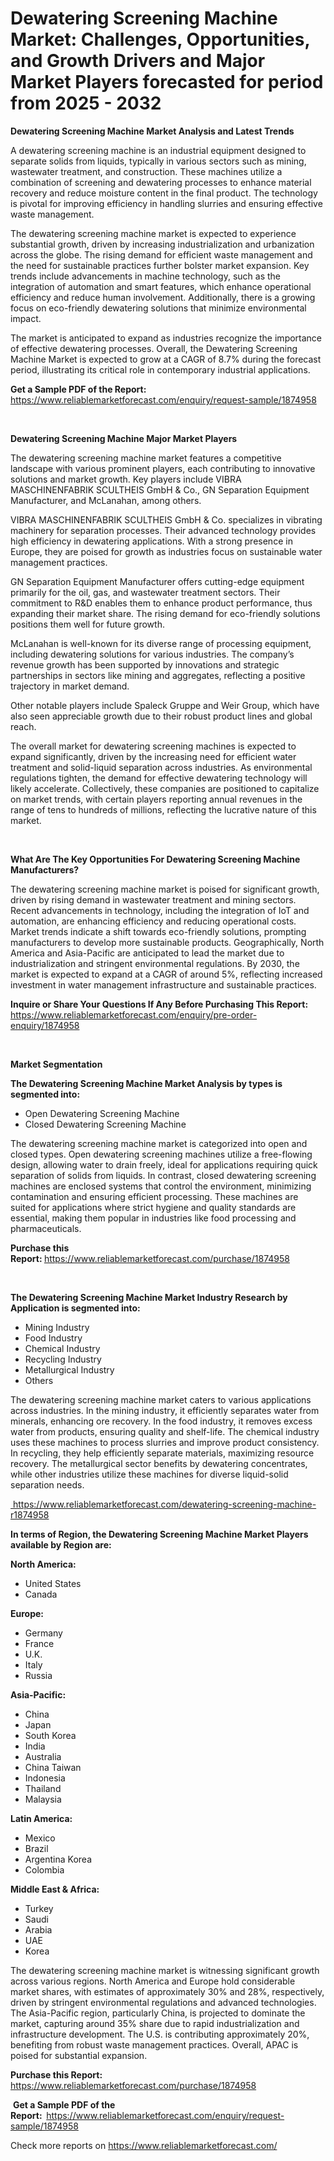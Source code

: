 <p><h1>Dewatering Screening Machine Market: Challenges, Opportunities, and Growth Drivers and Major Market Players forecasted for period from 2025 - 2032</h1></p><p><strong>Dewatering Screening Machine Market Analysis and Latest Trends</strong></p>
<p><p>A dewatering screening machine is an industrial equipment designed to separate solids from liquids, typically in various sectors such as mining, wastewater treatment, and construction. These machines utilize a combination of screening and dewatering processes to enhance material recovery and reduce moisture content in the final product. The technology is pivotal for improving efficiency in handling slurries and ensuring effective waste management.</p><p>The dewatering screening machine market is expected to experience substantial growth, driven by increasing industrialization and urbanization across the globe. The rising demand for efficient waste management and the need for sustainable practices further bolster market expansion. Key trends include advancements in machine technology, such as the integration of automation and smart features, which enhance operational efficiency and reduce human involvement. Additionally, there is a growing focus on eco-friendly dewatering solutions that minimize environmental impact. </p><p>The market is anticipated to expand as industries recognize the importance of effective dewatering processes. Overall, the Dewatering Screening Machine Market is expected to grow at a CAGR of 8.7% during the forecast period, illustrating its critical role in contemporary industrial applications.</p></p>
<p><strong>Get a Sample PDF of the Report:&nbsp;</strong> <a href="https://www.reliablemarketforecast.com/enquiry/request-sample/1874958?utm_campaign=1766&utm_medium=2&utm_source=Github&utm_content=ia&utm_term=28022025&utm_id=dewatering-screening-machine">https://www.reliablemarketforecast.com/enquiry/request-sample/1874958</a></p>
<p>&nbsp;</p>
<p><strong>Dewatering Screening Machine Major Market Players</strong></p>
<p><p>The dewatering screening machine market features a competitive landscape with various prominent players, each contributing to innovative solutions and market growth. Key players include VIBRA MASCHINENFABRIK SCULTHEIS GmbH & Co., GN Separation Equipment Manufacturer, and McLanahan, among others. </p><p>VIBRA MASCHINENFABRIK SCULTHEIS GmbH & Co. specializes in vibrating machinery for separation processes. Their advanced technology provides high efficiency in dewatering applications. With a strong presence in Europe, they are poised for growth as industries focus on sustainable water management practices.</p><p>GN Separation Equipment Manufacturer offers cutting-edge equipment primarily for the oil, gas, and wastewater treatment sectors. Their commitment to R&D enables them to enhance product performance, thus expanding their market share. The rising demand for eco-friendly solutions positions them well for future growth.</p><p>McLanahan is well-known for its diverse range of processing equipment, including dewatering solutions for various industries. The company’s revenue growth has been supported by innovations and strategic partnerships in sectors like mining and aggregates, reflecting a positive trajectory in market demand.</p><p>Other notable players include Spaleck Gruppe and Weir Group, which have also seen appreciable growth due to their robust product lines and global reach.</p><p>The overall market for dewatering screening machines is expected to expand significantly, driven by the increasing need for efficient water treatment and solid-liquid separation across industries. As environmental regulations tighten, the demand for effective dewatering technology will likely accelerate. Collectively, these companies are positioned to capitalize on market trends, with certain players reporting annual revenues in the range of tens to hundreds of millions, reflecting the lucrative nature of this market.</p></p>
<p>&nbsp;</p>
<p><strong>What Are The Key Opportunities For Dewatering Screening Machine Manufacturers?</strong></p>
<p><p>The dewatering screening machine market is poised for significant growth, driven by rising demand in wastewater treatment and mining sectors. Recent advancements in technology, including the integration of IoT and automation, are enhancing efficiency and reducing operational costs. Market trends indicate a shift towards eco-friendly solutions, prompting manufacturers to develop more sustainable products. Geographically, North America and Asia-Pacific are anticipated to lead the market due to industrialization and stringent environmental regulations. By 2030, the market is expected to expand at a CAGR of around 5%, reflecting increased investment in water management infrastructure and sustainable practices.</p></p>
<p><strong>Inquire or Share Your Questions If Any Before Purchasing This Report:</strong> <a href="https://www.reliablemarketforecast.com/enquiry/pre-order-enquiry/1874958?utm_campaign=1766&utm_medium=2&utm_source=Github&utm_content=ia&utm_term=28022025&utm_id=dewatering-screening-machine">https://www.reliablemarketforecast.com/enquiry/pre-order-enquiry/1874958</a></p>
<p>&nbsp;</p>
<p><strong>Market Segmentation</strong></p>
<p><strong>The Dewatering Screening Machine Market Analysis by types is segmented into:</strong></p>
<p><ul><li>Open Dewatering Screening Machine</li><li>Closed Dewatering Screening Machine</li></ul></p>
<p><p>The dewatering screening machine market is categorized into open and closed types. Open dewatering screening machines utilize a free-flowing design, allowing water to drain freely, ideal for applications requiring quick separation of solids from liquids. In contrast, closed dewatering screening machines are enclosed systems that control the environment, minimizing contamination and ensuring efficient processing. These machines are suited for applications where strict hygiene and quality standards are essential, making them popular in industries like food processing and pharmaceuticals.</p></p>
<p><strong>Purchase this Report:&nbsp;</strong><a href="https://www.reliablemarketforecast.com/purchase/1874958?utm_campaign=1766&utm_medium=2&utm_source=Github&utm_content=ia&utm_term=28022025&utm_id=dewatering-screening-machine">https://www.reliablemarketforecast.com/purchase/1874958</a></p>
<p>&nbsp;</p>
<p><strong>The Dewatering Screening Machine Market Industry Research by Application is segmented into:</strong></p>
<p><ul><li>Mining Industry</li><li>Food Industry</li><li>Chemical Industry</li><li>Recycling Industry</li><li>Metallurgical Industry</li><li>Others</li></ul></p>
<p><p>The dewatering screening machine market caters to various applications across industries. In the mining industry, it efficiently separates water from minerals, enhancing ore recovery. In the food industry, it removes excess water from products, ensuring quality and shelf-life. The chemical industry uses these machines to process slurries and improve product consistency. In recycling, they help efficiently separate materials, maximizing resource recovery. The metallurgical sector benefits by dewatering concentrates, while other industries utilize these machines for diverse liquid-solid separation needs.</p></p>
<p><a href="https://www.reliablemarketforecast.com/dewatering-screening-machine-r1874958?utm_campaign=1766&utm_medium=2&utm_source=Github&utm_content=ia&utm_term=28022025&utm_id=dewatering-screening-machine">&nbsp;https://www.reliablemarketforecast.com/dewatering-screening-machine-r1874958</a></p>
<p><strong>In terms of Region, the Dewatering Screening Machine Market Players available by Region are:</strong></p>
<p>
    <p> <strong> North America: </strong>
        <ul>
            <li>United States</li>
            <li>Canada</li>
        </ul>
        </p> 
    <p> <strong> Europe: </strong>
        <ul>
            <li>Germany</li>
            <li>France</li>
            <li>U.K.</li>
            <li>Italy</li>
            <li>Russia</li>
        </ul>
        </p> 
    <p> <strong> Asia-Pacific: </strong>
        <ul>
            <li>China</li>
            <li>Japan</li>
            <li>South Korea</li>
            <li>India</li>
            <li>Australia</li>
            <li>China Taiwan</li>
            <li>Indonesia</li>
            <li>Thailand</li>
            <li>Malaysia</li>
        </ul>
        </p> 
    <p> <strong> Latin America: </strong>
        <ul>
            <li>Mexico</li>
            <li>Brazil</li>
            <li>Argentina Korea</li>
            <li>Colombia</li>
        </ul>
        </p> 
    <p> <strong> Middle East & Africa: </strong>
        <ul>
            <li>Turkey</li>
            <li>Saudi</li>
            <li>Arabia</li>
            <li>UAE</li>
            <li>Korea</li>
        </ul>
    </p>
    </p>
<p><p>The dewatering screening machine market is witnessing significant growth across various regions. North America and Europe hold considerable market shares, with estimates of approximately 30% and 28%, respectively, driven by stringent environmental regulations and advanced technologies. The Asia-Pacific region, particularly China, is projected to dominate the market, capturing around 35% share due to rapid industrialization and infrastructure development. The U.S. is contributing approximately 20%, benefiting from robust waste management practices. Overall, APAC is poised for substantial expansion.</p></p>
<p><strong>Purchase this Report: </strong><a href="https://www.reliablemarketforecast.com/purchase/1874958?utm_campaign=1766&utm_medium=2&utm_source=Github&utm_content=ia&utm_term=28022025&utm_id=dewatering-screening-machine">https://www.reliablemarketforecast.com/purchase/1874958</a></p>
<p>&nbsp;<strong>Get a Sample PDF of the Report:&nbsp;&nbsp;</strong><a href="https://www.reliablemarketforecast.com/enquiry/request-sample/1874958?utm_campaign=1766&utm_medium=2&utm_source=Github&utm_content=ia&utm_term=28022025&utm_id=dewatering-screening-machine">https://www.reliablemarketforecast.com/enquiry/request-sample/1874958</a></p>
<p><strong></strong></p>
<p>Check more reports on <a href="https://www.reliablemarketforecast.com/?utm_campaign=1766&utm_medium=2&utm_source=Github&utm_content=ia&utm_term=28022025&utm_id=dewatering-screening-machine">https://www.reliablemarketforecast.com/</a></p>